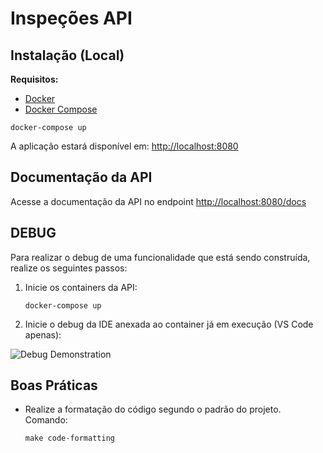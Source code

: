 # Inspeções API

## Instalação (Local)

__Requisitos:__

* [Docker](https://docs.docker.com/engine/install/)
* [Docker Compose](https://docs.docker.com/compose/install/)

```shell
docker-compose up
```

A aplicação estará disponível em: <http://localhost:8080>

## Documentação da API

Acesse a documentação da API no endpoint <http://localhost:8080/docs>

## DEBUG

Para realizar o debug de uma funcionalidade que está sendo construída, realize os seguintes passos:

1. Inicie os containers da API:

    ```shell
    docker-compose up
    ```

2. Inicie o debug da IDE anexada ao container já em execução (VS Code apenas):

![Debug Demonstration](assets/debug_demonstration.gif)

## Boas Práticas

* Realize a formatação do código segundo o padrão do projeto. Comando:

    ```shell
    make code-formatting
    ```
